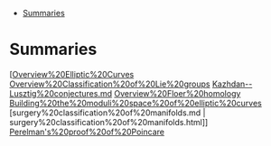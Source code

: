 -   [Summaries](#summaries)














# Summaries

[[Overview%20Elliptic%20Curves](Overview%20Elliptic%20Curves) [Overview%20Classification%20of%20Lie%20groups](Overview%20Classification%20of%20Lie%20groups) [Kazhdan--Lusztig%20conjectures.md](Kazhdan%20Lusztig%20conjecture.md) [Overview%20Floer%20homology](Overview%20Floer%20homology) [Building%20the%20moduli%20space%20of%20elliptic%20curves](Building%20the%20moduli%20space%20of%20elliptic%20curves) [surgery%20classification%20of%20manifolds.md | surgery%20classification%20of%20manifolds.html]] [Perelman's%20proof%20of%20Poincare](Perelman's%20proof%20of%20Poincare)
